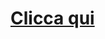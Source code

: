 # [Clicca qui][d0de62d7]

  [d0de62d7]: https://lucamariani.github.io/accesso-unico/map/piani_regolatori/ "indirizzo web del servizio"
